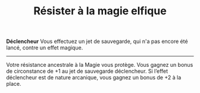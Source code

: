 ﻿---
# ATTENTION : Ne modifiez pas ce fichier
# Ce fichier est généré automatiquement par un script d'après les données du module Foundry VTT officiel et de sa traduction
title: Résister à la magie elfique
titleEn: Resist Elf Magic
id: On5CQjX4euWqToly
group: actions
---
<p><span id="ctl00_MainContent_DetailedOutput"><strong>Déclencheur</strong> Vous effectuez un jet de sauvegarde, qui n'a pas encore été lancé, contre un effet magique.</span></p><hr><p>Votre résistance ancestrale à la Magie vous protège. Vous gagnez un bonus de circonstance de +1 au jet de sauvegarde déclencheur. Si l’effet déclencheur est de nature arcanique, vous gagnez un bonus de +2 à la place.&nbsp;</p>
